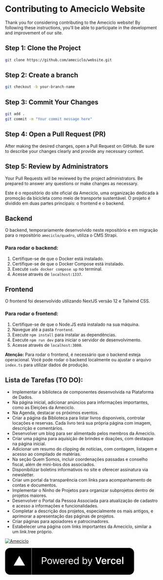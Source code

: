 
# Contributing to Ameciclo Website

Thank you for considering contributing to the Ameciclo website! By following these instructions, you'll be able to participate in the development and improvement of our site.

## Step 1: Clone the Project

```bash
git clone https://github.com/ameciclo/website.git
```

## Step 2: Create a branch

```bash
git checkout -b your-branch-name
```

## Step 3: Commit Your Changes

```bash
git add .
git commit -m "Your commit message here"
```

## Step 4: Open a Pull Request (PR)
After making the desired changes, open a Pull Request on GitHub. Be sure to describe your changes clearly and provide any necessary context.

## Step 5: Review by Administrators
Your Pull Requests will be reviewed by the project administrators. Be prepared to answer any questions or make changes as necessary.

Este é o repositório do site oficial da Ameciclo, uma organização dedicada à promoção da bicicleta como meio de transporte sustentável. O projeto é dividido em duas partes principais: o frontend e o backend.

## Backend

O backend, temporariamente desenvolvido neste repositório e em migração para o repositório `ameciclo/quadro`, utiliza o CMS Strapi.

### Para rodar o backend:

1. Certifique-se de que o Docker está instalado.
2. Certifique-se de que o Docker Compose está instalado.
3. Execute `sudo docker compose up` no terminal.
4. Acesse através de `localhost:1337`.

## Frontend

O frontend foi desenvolvido utilizando NextJS versão 12 e Tailwind CSS.

### Para rodar o frontend:

1. Certifique-se de que o Node.JS está instalado na sua máquina.
2. Navegue até a pasta `frontend`.
3. Execute `npm install` para instalar as dependências.
4. Execute `npm run dev` para iniciar o servidor de desenvolvimento.
5. Acesse através de `localhost:3000`.

**Atenção:** Para rodar o frontend, é necessário que o backend esteja operacional. Você pode rodar o backend localmente ou ajustar o arquivo `index.ts` para utilizar dados de produção.

## Lista de Tarefas (TO DO):

- Implementar a biblioteca de componentes desenvolvida na Plataforma de Dados.
- Na página inicial, adicionar anúncios para informações importantes, como as Eleições da Ameciclo.
- Na Agenda, destacar os próximos eventos.
- Criar a página da Biblioteca para listar livros disponíveis, controlar locações e reservas. Cada livro terá sua própria página com imagem, descrição e comentários.
- Desenvolver um blog para ser alimentado pelos membros da Ameciclo.
- Criar uma página para aquisição de brindes e doações, com destaque na página inicial.
- Adicionar um resumo do clipping de notícias, com contagem, listagem e acesso ao compilado de matérias.
- Na seção Quem Somos, incluir coordenações passadas e conselho fiscal, além de mini-bios dos associados.
- Disponibilizar boletins informativos no site e oferecer assinatura via newsletter.
- Criar um portal da transparência com links para acompanhamento de contas e documentos.
- Implementar o Ninho de Projetos para organizar subprojetos dentro de projetos maiores.
- Desenvolver o Portal da Pessoa Associada para atualização de cadastro e acesso a informações e funcionalidades.
- Completar a descrição dos projetos, especialmente os mais antigos, e aprimorar a apresentação das páginas de projetos.
- Criar páginas para apoiadores e patrocinadores.
- Estabelecer uma página com links importantes da Ameciclo, similar a um link.tree próprio.

[![Ameciclo](https://circleci.com/gh/Ameciclo/ameciclo.svg?style=svg)](https://app.circleci.com/pipelines/github/Ameciclo/ameciclo)

[![Vercel Logo](frontend/public/vercel-logo.svg)](https://vercel.com/?utm_source=ameciclo&utm_campaign=oss)
